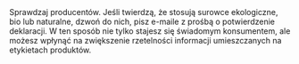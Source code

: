 ---
layout: nothing
categories: Zakupy
tags: tip
body: Sprawdzaj producentów. Jeśli twierdzą, że stosują surowce ekologiczne, bio lub naturalne, dzwoń do nich, pisz e-maile z prośbą o potwierdzenie deklaracji. W ten sposób nie tylko stajesz się świadomym konsumentem, ale możesz wpłynąć na zwiększenie rzetelności informacji umieszczanych na etykietach produktów.
---